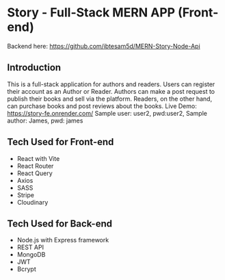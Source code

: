 # Story - Full-Stack MERN APP (Front-end)
Backend here: https://github.com/ibtesam5d/MERN-Story-Node-Api
## Introduction
This is a full-stack application for authors and readers. Users can register their account as an Author or Reader. Authors can make a post request to publish their books and sell via the platform. Readers, on the other hand, can purchase books and post reviews about the books.
Live Demo: https://story-fe.onrender.com/
Sample user: user2, pwd:user2, Sample author: James, pwd: james

## Tech Used for Front-end
- React with Vite
- React Router
- React Query
- Axios
- SASS
- Stripe
- Cloudinary

## Tech Used for Back-end
- Node.js with Express framework
- REST API
- MongoDB
- JWT
- Bcrypt

